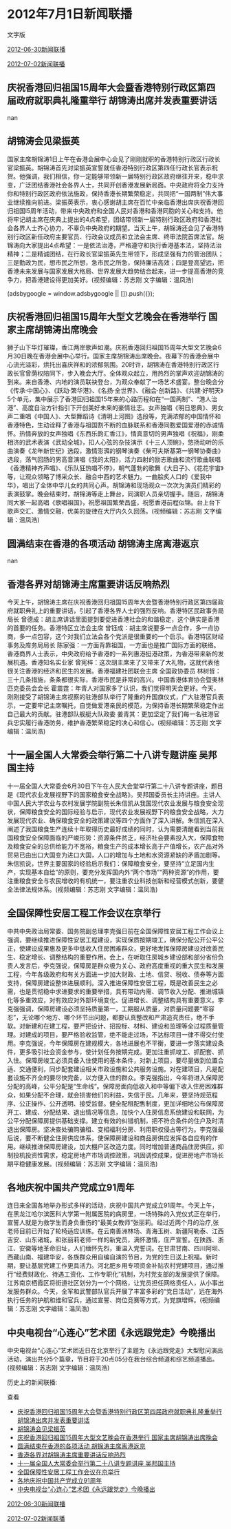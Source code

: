 







# 2012年7月1日新闻联播
 文字版








[2012-06-30新闻联播](/xinwenlianbo/20120630)


[2012-07-02新闻联播](/xinwenlianbo/20120702)





## 庆祝香港回归祖国15周年大会暨香港特别行政区第四届政府就职典礼隆重举行 胡锦涛出席并发表重要讲话


nan


## 胡锦涛会见梁振英


国家主席胡锦涛1日上午在香港会展中心会见了刚刚就职的香港特别行政区行政长官梁振英。胡锦涛首先对梁振英宣誓就任香港特别行政区第四任行政长官表示祝贺。他强调，我们相信，你一定能够带领新一届特别行政区政府继往开来，稳中求变，广泛团结香港社会各界人士，共同开创香港发展新局面。中央政府将全力支持你和特别行政区政府依法施政，保持香港长期繁荣稳定，共同把“一国两制”伟大事业继续推向前进。梁振英表示，衷心感谢胡主席在百忙中亲临香港出席庆祝香港回归祖国l5周年活动，带来中央政府和全国人民对香港和香港同胞的关心和支持。他将牢记胡主席在庆典上提出的4点希望，团结带领新一届特别行政区政府和香港社会各界人士齐心协力，不辜负中央政府的期望。当天上午，胡锦涛还会见了香港特别行政区新任政府主要官员、行政会议成员和立法会主席、终审法院首席法官。胡锦涛向大家提出4点希望：一是依法治港，严格遵守和执行香港基本法，坚持法治精神；二是精诚团结，在行政长官梁振英先生带领下，形成坚强有力的管治团队；三是勤政为民，想市民之所想，急市民之所急，保持廉洁高效；四是登高望远，把香港未来发展与国家发展大格局、世界发展大趋势结合起来，进一步提高香港的竞争力，把香港建设得更加美好。(视频编辑：苏志刚 文字编辑：温凤浩)





 (adsbygoogle = window.adsbygoogle || []).push({});

 
## 庆祝香港回归祖国15周年大型文艺晚会在香港举行 国家主席胡锦涛出席晚会


狮子山下华灯璀璨，香江两岸歌声如潮。庆祝香港回归祖国15周年大型文艺晚会6月30日晚在香港会展中心举行。国家主席胡锦涛出席晚会。夜幕下的香港会展中心流光溢彩，烘托出喜庆祥和的浓郁氛围。20时许，胡锦涛在香港特别行政区行政长官曾荫权陪同下，步入晚会大厅。全体观众起立，用热烈的掌声欢迎胡锦涛的到来。来自香港、内地的演员联袂登台，为观众奉献了一场艺术盛宴。整台晚会分《传承·中国心》、《跃动·繁华港》、《名扬·全世界》、《融会·创新路》、《共建·好明天》5个单元，集中展示了香港回归祖国15年来的心路历程和在“一国两制”、“港人治港”、高度自治方针指引下开创美好未来的豪情壮志。女声独唱《明日恩典》、男女声二重唱《中国人》、大型舞蹈诗《清明上河图》选段等，充满浓郁的中国情怀和香港特色，生动诠释了香港与祖国割不断的血脉联系和香港同胞爱国爱港的赤诚情怀。热情奔放的女声独唱《东西乐韵汇香江》，情真意切的男声独唱《祝福》，刚柔相济的武术表演《武动全城》，扣人心弦的杂技演示《十三人顶碗》，悠扬动听的乐曲演奏《龙年新世纪》选段，激情澎湃的钢琴演奏《柴可夫斯基第一钢琴协奏曲》选段，荡气回肠的男高音演唱《我的太阳》，活力四射的励志歌曲和流行歌曲联唱《香港精神齐声唱》、《乐队狂热唱不停》，朝气蓬勃的歌舞《大日子》、《花花宇宙》等，让观众领略了博采众长、融合中西的艺术魅力。一曲脍炙人口的《爱我中华》，唱出了全体中华儿女的共同心声。胡锦涛和现场观众一次次为演员们精彩的表演鼓掌。晚会结束时，胡锦涛等走上舞台，同演职人员亲切握手。随后，胡锦涛同大家一起高唱《歌唱祖国》，祝愿祖国繁荣昌盛，祝愿香港前程似锦。台上台下歌声交汇、激情交融，优美的旋律在大厅内久久回荡。(视频编辑：苏志刚 文字编辑：温凤浩)


## 圆满结束在香港的各项活动 胡锦涛主席离港返京


nan


## 香港各界对胡锦涛主席重要讲话反响热烈


今天上午，胡锦涛主席在庆祝香港回归祖国15周年大会暨香港特别行政区第四届政府就职典礼上的重要讲话，引起了香港各界人士的强烈反响。香港特区民政事务局局长 曾德成：胡主席讲话里面提到要促进香港社会的和谐稳定，这个确实是香港的首要的任务。香港特区立法会主席 曾钰成：胡主席说要多一点合作，多一点协商，多一点包容，这个对我们立法会各个党派是很重要的一个启示。香港特区财经事务及库务局局长 陈家强：一方面背靠祖国，一方面也是推广国际方面的联络。香港商界人士表示，中央政府给予香港的一系列惠港挺港政策，为香港带来新的发展机遇。香港知名实业家 曾宪梓：这次胡主席来了又带来了大礼物，这就代表他很关注香港的经济和民生的发展。香港福建社团联会主席 全国政协委员 林树哲：三十几条措施，条条都很实际，香港市民是非常的高兴。中国香港体育协会暨奥林匹克委员会会长 霍震霆：年青人对国家多了认识，我们觉得明天会更好。今天，刚刚接受了胡锦涛主席视察的驻港部队举行了隆重的升国旗仪式，广大驻港官兵表示，一定要牢记主席嘱托，自觉做爱港亲民的模范，为保持香港长期繁荣稳定作出自己最大的贡献。驻港部队舰艇大队政委 姜青其：更加坚定了我们每一名驻港官兵忠实履行香港防务，维护香港繁荣稳定的决心和信心。(视频编辑：苏志刚 文字编辑：温凤浩)


## 十一届全国人大常委会举行第二十八讲专题讲座 吴邦国主持


十一届全国人大常委会6月30日下午在人民大会堂举行第二十八讲专题讲座，题目是《现代农业发展视野下的国家粮食安全战略》。吴邦国委员长主持讲座。主讲人中国人民大学农业与农村发展学院副院长朱信凯从我国现代农业发展与粮食安全现状，保障粮食安全的国际经验与启示，现代农业发展视野下的粮食安全战略，大力发展现代农业、确保粮食安全的政策建议等四个方面作了深入讲解。朱信凯在深入阐述了我国粮食生产连续十年取得历史最好成绩的同时，认为需要清醒看到当前我国粮食安全保障面临的严峻形势：资源条件贫乏，经济社会要素投入大，保障食物及粮食安全的总供给能力不宽裕，粮食生产的成本增长高于产值增长，农产品对外贸易已由出口大国变为进口大国，人口的增加与土地和水资源紧缺的矛盾加剧等。朱信凯说，世界主要国家的经验启示我们：保障粮食安全，要坚持“立足国内生产，实现基本自给”的原则，要充分发挥国内外“两个市场”“两种资源”的作用，要注重粮食安全与农民增收的有机统一，要注重农业科技创新和经营模式创新，要健全法律法规体系。(视频编辑：苏志刚 文字编辑：温凤浩)


## 全国保障性安居工程工作会议在京举行


中共中央政治局常委、国务院副总理李克强日前在全国保障性安居工程工作会议上强调，要继续推进保障性安居工程建设，实现保质按期竣工，确保分配公开公平公正，使建设成果惠及更多中低收入住房困难群众，更好地发挥保障房建设对改善民生、稳定增长、调整结构的重要作用。会上，在听取住房城乡建设部和部分省份负责人发言后，李克强说，保障房是群众极为关心、政府高度重视的重大民生和发展工程，今年各级政府和有关方面进一步加大财政、土地、信贷、税收、债券等方面支持，保障房建设整体进展顺利。深入推进保障性安居工程，既是改善民生之必需，也是贯彻稳中求进要求的重要举措，具有带动内需、调节收入分配、推进城镇化等多重效应，对有效应对外部环境变化、促进增长、调整结构具有重要意义。李克强强调，保障房建设必须坚持质量第一，工期服从质量，对质量问题要“零容忍”，无论哪个地方、哪个环节出问题，都要认真整改和严肃追究责任，绝不手软。对新建和在建工程，要严把设计、招投标、材料、建设和监理等全过程质量管理。对建成的项目，要严格验收监管，绝不能走过场，不达标项目一律不得交付使用。李克强说，今年保障房在建规模大，各地进展也不平衡，要进一步落实建设条件，更多吸引社会资金参与，使计划任务按期完成。更加注重抓竣工、抓配套、抓入住。保障房竣工必须具备入住使用的基本条件，对新上项目，要尽量做到位置合适、交通便利，同步配套建设相关市政设施和公共服务设施。对在建项目，凡是配套设施不齐全的要尽快完备，以方便入住的群众。李克强指出，今年将进入保障房分配的高峰，公平分配是“生命线”。保障房面向低收入和中等偏下收入住房困难群众，如果分配不合理，就会损害他们的利益，失信于民。几年来，要坚持规范程序、公正操作、公开透明、接受监督。健全配租配售制度，更加详细地公布保障房开工、建成、分配结果、退出情况等信息，加快个人住房信息系统建设和联网，为公平分配保障房提供基础支撑。建立有效的纠错机制，把不符合条件的住户及时清退出保障房。坚决查处骗购骗租、变相福利分房、利用职权侵占等行为。李克强最后说，要不断健全住房供应体系，使保障房建设和商品房供应发挥各自应有的作用。继续推进保障房建设，加大棚户区改造力度。同时增加普通商品住房供应，抑制投机投资性需求，稳定房地产市场调控政策，巩固调控成果，促进房地产市场长期平稳健康发展。(视频编辑：苏志刚 文字编辑：温凤浩)


## 各地庆祝中国共产党成立91周年


连日来全国各地举办形式多样的活动，庆祝中国共产党成立91周年。今天上午，在黑龙江哈尔滨医科大学第一附属医院的病房里，一场特殊的入党仪式正在举行，宣誓人就是为救学生而身负重伤的“最美女教师”张丽莉。经过近两个月的治疗,张老师目前已开始了轮椅适应训练。在云南善洲林场、青海玉树、新疆阿勒泰、江西吉安、山东诸城，和张丽莉老师一样的新党员，满怀激情，庄严宣誓。在陕西、浙江、安徽等地革命旧址，人们缅怀先烈，重温入党誓词。在甘肃甘南、四川阿坝、西藏山南、福建华安，各族群众用自编自演的节目，为党的生日送上祝福。新时期，要让基层党建工作更具活力。河北肥乡用专项资金补贴农村党建项目，通过推行“经费财政化、待遇工资化、工作专职化”机制，为村党支部的发展提供了保障。江苏南京栖霞区将街道社区划分为一个个网格，让党员担任网格责任人，从小事出发服务群众。今天，全军和武警部队官兵开展了丰富多彩的“党日活动”，远在海外执行任务的护航和维和官兵，通过宣誓、岗位竞赛等方式，为党旗增辉。(视频编辑：苏志刚 文字编辑：温凤浩)


## 中央电视台“心连心”艺术团《永远跟党走》今晚播出


中央电视台“心连心”艺术团近日在北京举行了主题为《永远跟党走》大型慰问演出活动，演出共分5个篇章，节目将于20点05分在我台综合频道和综艺频道播出。(视频编辑：苏志刚 文字编辑：温凤浩)






历史上的新闻联播:

 查看
 

* [庆祝香港回归祖国15周年大会暨香港特别行政区第四届政府就职典礼隆重举行 胡锦涛出席并发表重要讲话](#庆祝香港回归祖国15周年大会暨香港特别行政区第四届政府就职典礼隆重举行-胡锦涛出席并发表重要讲话)
* [胡锦涛会见梁振英](#胡锦涛会见梁振英)
* [庆祝香港回归祖国15周年大型文艺晚会在香港举行 国家主席胡锦涛出席晚会](#庆祝香港回归祖国15周年大型文艺晚会在香港举行-国家主席胡锦涛出席晚会)
* [圆满结束在香港的各项活动 胡锦涛主席离港返京](#圆满结束在香港的各项活动-胡锦涛主席离港返京)
* [香港各界对胡锦涛主席重要讲话反响热烈](#香港各界对胡锦涛主席重要讲话反响热烈)
* [十一届全国人大常委会举行第二十八讲专题讲座 吴邦国主持](#十一届全国人大常委会举行第二十八讲专题讲座-吴邦国主持)
* [全国保障性安居工程工作会议在京举行](#全国保障性安居工程工作会议在京举行)
* [各地庆祝中国共产党成立91周年](#各地庆祝中国共产党成立91周年)
* [中央电视台“心连心”艺术团《永远跟党走》今晚播出](#中央电视台“心连心”艺术团《永远跟党走》今晚播出)






[2012-06-30新闻联播](/xinwenlianbo/20120630)


[2012-07-02新闻联播](/xinwenlianbo/20120702)



